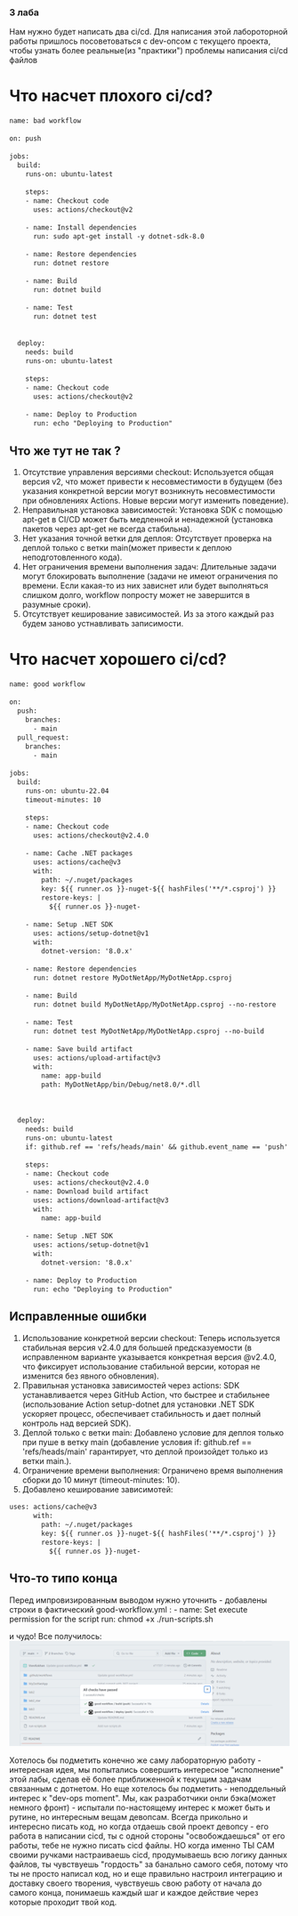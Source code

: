 ### 3 лаба ###

Нам нужно будет написать два ci/cd.
Для написания этой лабороторной работы пришлось посоветоваться с dev-опсом с текущего проекта, чтобы узнать более реальные(из "практики") проблемы написания ci/cd файлов
# Что насчет плохого ci/cd? #

```
name: bad workflow

on: push

jobs:
  build:
    runs-on: ubuntu-latest

    steps:
    - name: Checkout code
      uses: actions/checkout@v2

    - name: Install dependencies
      run: sudo apt-get install -y dotnet-sdk-8.0

    - name: Restore dependencies
      run: dotnet restore

    - name: Build
      run: dotnet build

    - name: Test
      run: dotnet test
    

  deploy:
    needs: build
    runs-on: ubuntu-latest

    steps:
    - name: Checkout code
      uses: actions/checkout@v2

    - name: Deploy to Production
      run: echo "Deploying to Production"
```
## Что же тут не так ? ##

1. Отсутствие управления версиями checkout: Используется общая версия v2, что может привести к несовместимости в будущем (без указания конкретной версии могут возникнуть несовместимости при обновлениях Actions. Новые версии могут изменить поведение).
2. Неправильная установка зависимостей: Установка SDK с помощью apt-get в CI/CD может быть медленной и ненадежной (установка пакетов через apt-get не всегда стабильна).
3. Нет указания точной ветки для деплоя: Отсутствует проверка на деплой только с ветки main(может привести к деплою неподготовленного кода).
4. Нет ограничения времени выполнения задач: Длительные задачи могут блокировать выполнение (задачи не имеют ограничения по времени. Если какая-то из них зависнет или будет выполняться слишком долго, workflow попросту может не завершится в разумные сроки).
5. Отсутствует кеширование зависимостей. Из за этого каждый раз будем заново устнавливать записимости.

# Что насчет хорошего  ci/cd? #


```
name: good workflow

on:
  push:
    branches:
      - main
  pull_request:
    branches:
      - main

jobs:
  build:
    runs-on: ubuntu-22.04
    timeout-minutes: 10

    steps:
    - name: Checkout code
      uses: actions/checkout@v2.4.0

    - name: Cache .NET packages
      uses: actions/cache@v3
      with:
        path: ~/.nuget/packages
        key: ${{ runner.os }}-nuget-${{ hashFiles('**/*.csproj') }}
        restore-keys: |
          ${{ runner.os }}-nuget-

    - name: Setup .NET SDK
      uses: actions/setup-dotnet@v1
      with:
        dotnet-version: '8.0.x'

    - name: Restore dependencies
      run: dotnet restore MyDotNetApp/MyDotNetApp.csproj

    - name: Build
      run: dotnet build MyDotNetApp/MyDotNetApp.csproj --no-restore

    - name: Test
      run: dotnet test MyDotNetApp/MyDotNetApp.csproj --no-build

    - name: Save build artifact
      uses: actions/upload-artifact@v3
      with:
        name: app-build
        path: MyDotNetApp/bin/Debug/net8.0/*.dll

    

  deploy:
    needs: build
    runs-on: ubuntu-latest
    if: github.ref == 'refs/heads/main' && github.event_name == 'push'

    steps:
    - name: Checkout code
      uses: actions/checkout@v2.4.0
    - name: Download build artifact
      uses: actions/download-artifact@v3
      with:
        name: app-build

    - name: Setup .NET SDK
      uses: actions/setup-dotnet@v1
      with:
        dotnet-version: '8.0.x'

    - name: Deploy to Production
      run: echo "Deploying to Production"

```

## Исправленные ошибки ##

1. Использование конкретной версии checkout: Теперь используется стабильная версия v2.4.0 для большей предсказуемости (в исправленном варианте указывается конкретная версия @v2.4.0, что фиксирует использование стабильной версии, которая не изменится без явного обновления).
2. Правильная установка зависимостей через actions: SDK устанавливается через GitHub Action, что быстрее и стабильнее (использование Action setup-dotnet для установки .NET SDK ускоряет процесс, обеспечивает стабильность и дает полный контроль над версией SDK).
3. Деплой только с ветки main: Добавлено условие для деплоя только при пуше в ветку main (добавление условия if: github.ref == 'refs/heads/main' гарантирует, что деплой произойдет только из ветки main.).
4. Ограничение времени выполнения: Ограничено время выполнения сборки до 10 минут (timeout-minutes: 10).
5. Добавлено кеширование зависимотей:
```
uses: actions/cache@v3
      with:
        path: ~/.nuget/packages
        key: ${{ runner.os }}-nuget-${{ hashFiles('**/*.csproj') }}
        restore-keys: |
          ${{ runner.os }}-nuget-
```

## Что-то типо конца ##
Перед импровизированным выводом нужно уточнить - добавлены строки в фактический good-workflow.yml : - name: Set execute permission for the script
      run: chmod +x ./run-scripts.sh

и чудо! Все получилось:
![alt text](image.png)


Хотелось бы подметить конечно же саму лабораторную работу - интересная идея, мы попытались совершить интересное "исполнение" этой лабы, сделав её более приближенной к текущим задачам связанным с дотнетом. Но еще хотелось бы подметить - неподдельный интерес к "dev-ops moment". Мы, как разработчики онли бэка(может немного фронт) - испытали по-настоящему интерес к может быть и рутине, но интересным вещам девопсам. Всегда прикольно и интересно писать код, но когда отдаешь свой проект девопсу - его работа в написании cicd, ты с одной стороны "освобождаешься" от его работы, тебе не нужно писать cicd файлы. НО когда именно ТЫ САМ своими ручками настраиваешь cicd, продумываешь всю логику данных файлов, ты чувствуешь "гордость" за банально самого себя, потому что ты не просто написал код, но и еще правильно настроил интеграцию и доставку своего творения, чувствуешь свою работу от начала до самого конца, понимаешь каждый шаг и каждое действие через которые проходит твой код. 
